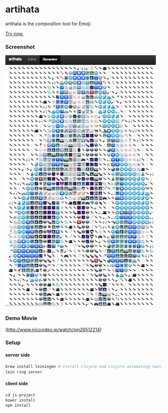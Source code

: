 artihata
================================
artihata is the composition tool for Emoji.

[Try now.](http://artihata.herokuapp.com/)

### Screenshot
![alt text](https://github.com/ymizushi/artihata/blob/master/screenshot.png "Miku-san")

### Demo Movie
(http://www.nicovideo.jp/watch/sm26512214)

### Setup

#### server side
```sh
brew install leiningen # install clojure and clojure automating tool.
lein ring server
```

#### client side
```
cd js-project
bower install
npm install
```

